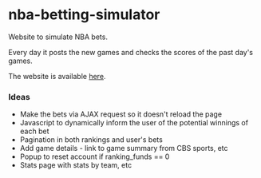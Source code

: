 # nba-betting-simulator

Website to simulate NBA bets.

Every day it posts the new games and checks the scores of the past day's games.

The website is available <a href="http://nbabettingsimulator.com">here</a>.

### Ideas

* Make the bets via AJAX request so it doesn't reload the page
* Javascript to dynamically inform the user of the potential winnings of each bet
* Pagination in both rankings and user's bets
* Add game details - link to game summary from CBS sports, etc
* Popup to reset account if ranking_funds == 0
* Stats page with stats by team, etc
